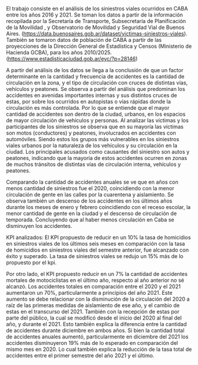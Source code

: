 El trabajo consiste en el análisis de los siniestros viales ocurridos en CABA entre los años 2016 y 2021. Se toman los datos a partir de la información recopilada por la Secretaría de Transporte, Subsecretaría de Planificación de la Movilidad , y Observatorio de Movilidad y Seguridad Vial de Buenos Aires. (https://data.buenosaires.gob.ar/dataset/victimas-siniestros-viales). También se tomaron datos de población de CABA a partir de las proyecciones de la  Dirección General de Estadística y Censos (Ministerio de Hacienda GCBA), para los años 2010/2025.(https://www.estadisticaciudad.gob.ar/eyc/?p=28146)

 A partir del análisis de los datos se llega a la conclusión de que un factor determinante en la cantidad y frecuencia de accidentes es la cantidad de circulación en la zona, y el tipo de circulación con cruces de distintas vías, vehículos y peatones. Se observa a partir del análisis que predominan los accidentes en avenidas importantes internas y sus distintos cruces de estas, por sobre los ocurridos en autopistas o vías rápidas donde la circulación es más controlada. Por lo que se entiende que el mayor cantidad de accidentes son dentro de la ciudad, urbanos, en los espacios de mayor circulación de vehículos y personas. Al analizar las víctimas y los participantes de los siniestros se observa que en su mayoría las víctimas son motos (conductores) y peatones, involucrados en accidentes con automóviles. Siendo estos los grupos más vulnerables en los siniestros viales urbanos por la naturaleza de los vehículos y su circulación en la ciudad. Los principales acusados como causantes del siniestro son autos y peatones, indicando que la mayoría de estos accidentes ocurren en zonas de muchos tránsitos de distintas vías de circulación interna, vehículos y peatones.
  
 Comparando la cantidad de accidentes anuales se ve que en años con menos cantidad de siniestros fue el 2020, coincidiendo con la menor circulación de gente en las calles por la cuarentena y aislamiento. Se observa también un descenso de los accidentes en los últimos años durante los meses de enero y febrero coincidiendo con el receso escolar, la menor cantidad de gente en la ciudad y el descenso de circulación de temporada. Concluyendo que al haber menos circulación en Caba se disminuyen los accidentes. 

KPI analizados:
 El KPI propuesto de reducir en un 10% la tasa de homicidios en siniestros viales de los últimos seis meses en comparación con la tasa de homicidios en siniestros viales del semestre anterior, fue alcanzado con éxito y superado. La tasa de siniestros viales se redujo un 15% más de lo propuesto por el kpi.

Por otro lado, el KPI propuesto reducir en un 7% la cantidad de accidentes mortales de motociclistas en el último año, respecto al año anterior no sé alcanzó. Los accidentes totales  en comparación entre el 2020 y el 2021 aumentaron un 70%, particularmente a principios del año 2021. 
Este aumento se debe relacionar con la disminución de la circulación del 2020 a raíz de las primeras medidas de aislamiento de ese año, y el cambio de estas en el transcurso del 2021.  También con la recepción de estas por parte del público, la cual se modificó desde el inicio del 2020 al final del año, y durante el 2021. Esto también explica la diferencia entre la cantidad de accidentes durante diciembre en ambos años. Si bien la cantidad total de accidentes anuales aumentó, particularmente en diciembre del 2021 los accidentes disminuyeron 19% más de lo esperado en comparación del mismo mes en 2020. Lo cual también explica la reducción de la tasa total de accidentes entre el primer semestre del año 2021 y el último. 


